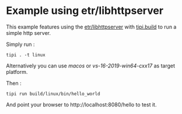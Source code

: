 # Example using etr/libhttpserver

This example features using the [etr/libhttpserver](https://github.com/etr/libhttpserver) with [tipi.build](https://tipi.build) to run a simple http server.

Simply run : 

```
tipi . -t linux
```
Alternatively you can use *macos* or *vs-16-2019-win64-cxx17* as target platform.

Then : 

```
tipi run build/linux/bin/hello_world
```

And point your browser to http://localhost:8080/hello to test it.

